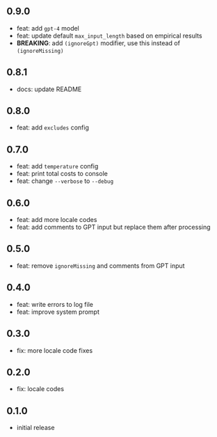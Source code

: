 ## 0.9.0

- feat: add `gpt-4` model
- feat: update default `max_input_length` based on empirical results
- **BREAKING**: add `(ignoreGpt)` modifier, use this instead of `(ignoreMissing)`

## 0.8.1

- docs: update README

## 0.8.0

- feat: add `excludes` config

## 0.7.0

- feat: add `temperature` config
- feat: print total costs to console
- feat: change `--verbose` to `--debug`

## 0.6.0

- feat: add more locale codes
- feat: add comments to GPT input but replace them after processing

## 0.5.0

- feat: remove `ignoreMissing` and comments from GPT input

## 0.4.0

- feat: write errors to log file
- feat: improve system prompt

## 0.3.0

- fix: more locale code fixes

## 0.2.0

- fix: locale codes

## 0.1.0

- initial release
